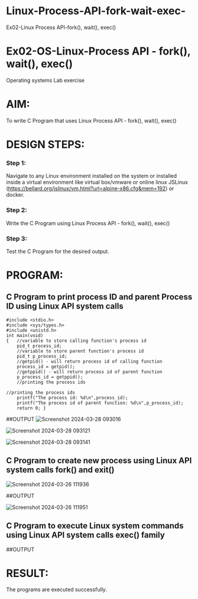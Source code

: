 # Linux-Process-API-fork-wait-exec-
Ex02-Linux Process API-fork(), wait(), exec()
# Ex02-OS-Linux-Process API - fork(), wait(), exec()
Operating systems Lab exercise


# AIM:
To write C Program that uses Linux Process API - fork(), wait(), exec()

# DESIGN STEPS:

### Step 1:

Navigate to any Linux environment installed on the system or installed inside a virtual environment like virtual box/vmware or online linux JSLinux (https://bellard.org/jslinux/vm.html?url=alpine-x86.cfg&mem=192) or docker.

### Step 2:

Write the C Program using Linux Process API - fork(), wait(), exec()

### Step 3:

Test the C Program for the desired output. 

# PROGRAM:

## C Program to print process ID and parent Process ID using Linux API system calls
```
#include <stdio.h>
#include <sys/types.h>
#include <unistd.h>
int main(void)
{	//variable to store calling function's process id
	pid_t process_id;
	//variable to store parent function's process id
	pid_t p_process_id;
	//getpid() - will return process id of calling function
	process_id = getpid();
	//getppid() - will return process id of parent function
	p_process_id = getppid();
	//printing the process ids

//printing the process ids
	printf("The process id: %d\n",process_id);
	printf("The process id of parent function: %d\n",p_process_id);
	return 0; }

```




##OUTPUT
![Screenshot 2024-03-28 093016](https://github.com/ARCH2006/Linux-Process-API-fork-wait-exec/assets/144300030/4cc488e3-935b-4059-8eb0-a806618b2d57)

![Screenshot 2024-03-28 093121](https://github.com/ARCH2006/Linux-Process-API-fork-wait-exec/assets/144300030/600ea316-a73f-4a1b-983b-f58ea445aa43)


![Screenshot 2024-03-28 093141](https://github.com/ARCH2006/Linux-Process-API-fork-wait-exec/assets/144300030/3e37d025-e5ce-467c-be76-8ff6df26e2c7)










## C Program to create new process using Linux API system calls fork() and exit()



![Screenshot 2024-03-26 111936](https://github.com/ARCH2006/Linux-Process-API-fork-wait-exec/assets/144300030/e4568bde-1a35-438f-9a26-aecf564fb2c9)










##OUTPUT

![Screenshot 2024-03-26 111951](https://github.com/ARCH2006/Linux-Process-API-fork-wait-exec/assets/144300030/0471467c-2756-468b-9733-937002f9e4e4)







## C Program to execute Linux system commands using Linux API system calls exec() family


























##OUTPUT


















# RESULT:
The programs are executed successfully.
